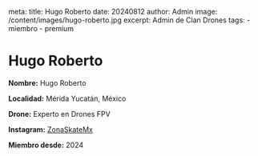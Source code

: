 meta:
  title: Hugo Roberto
  date: 20240812
  author: Admin
  image: /content/images/hugo-roberto.jpg
  excerpt: Admin de Clan Drones
  tags:
    - miembro
    - premium

# Hugo Roberto
**Nombre:** Hugo Roberto

**Localidad:** Mérida Yucatán, México

**Drone:** Experto en Drones FPV 

**Instagram:** [ZonaSkateMx](https://instagram.com/zonaskatemx)

**Miembro desde:** 2024
